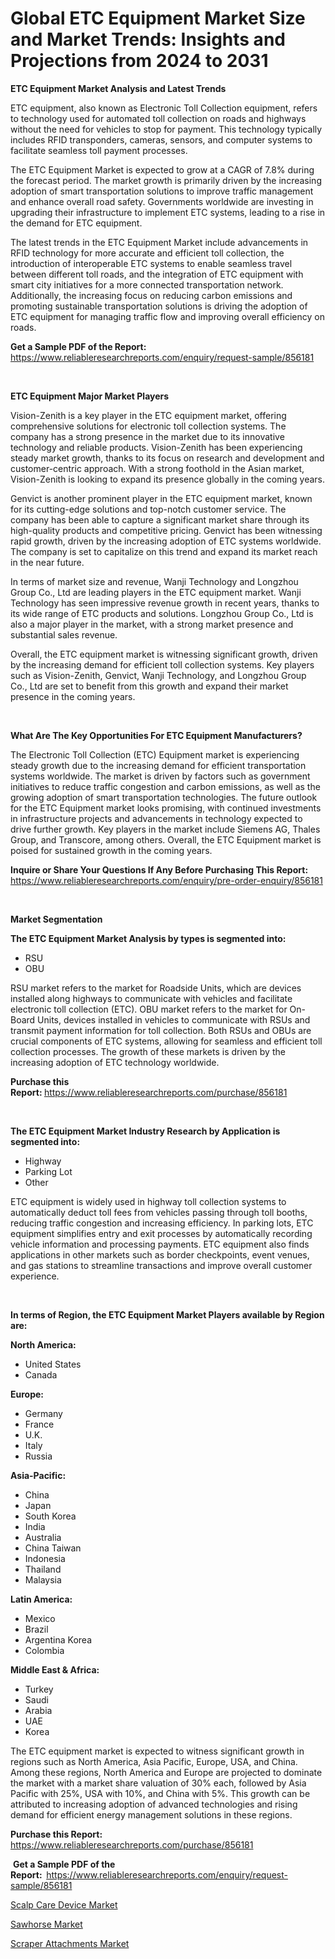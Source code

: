 <p><h1>Global ETC Equipment Market Size and Market Trends: Insights and Projections from 2024 to 2031</h1></p><p><strong>ETC Equipment Market Analysis and Latest Trends</strong></p>
<p><p>ETC equipment, also known as Electronic Toll Collection equipment, refers to technology used for automated toll collection on roads and highways without the need for vehicles to stop for payment. This technology typically includes RFID transponders, cameras, sensors, and computer systems to facilitate seamless toll payment processes.</p><p>The ETC Equipment Market is expected to grow at a CAGR of 7.8% during the forecast period. The market growth is primarily driven by the increasing adoption of smart transportation solutions to improve traffic management and enhance overall road safety. Governments worldwide are investing in upgrading their infrastructure to implement ETC systems, leading to a rise in the demand for ETC equipment.</p><p>The latest trends in the ETC Equipment Market include advancements in RFID technology for more accurate and efficient toll collection, the introduction of interoperable ETC systems to enable seamless travel between different toll roads, and the integration of ETC equipment with smart city initiatives for a more connected transportation network. Additionally, the increasing focus on reducing carbon emissions and promoting sustainable transportation solutions is driving the adoption of ETC equipment for managing traffic flow and improving overall efficiency on roads.</p></p>
<p><strong>Get a Sample PDF of the Report:&nbsp;</strong> <a href="https://www.reliableresearchreports.com/enquiry/request-sample/856181">https://www.reliableresearchreports.com/enquiry/request-sample/856181</a></p>
<p>&nbsp;</p>
<p><strong>ETC Equipment Major Market Players</strong></p>
<p><p>Vision-Zenith is a key player in the ETC equipment market, offering comprehensive solutions for electronic toll collection systems. The company has a strong presence in the market due to its innovative technology and reliable products. Vision-Zenith has been experiencing steady market growth, thanks to its focus on research and development and customer-centric approach. With a strong foothold in the Asian market, Vision-Zenith is looking to expand its presence globally in the coming years.</p><p>Genvict is another prominent player in the ETC equipment market, known for its cutting-edge solutions and top-notch customer service. The company has been able to capture a significant market share through its high-quality products and competitive pricing. Genvict has been witnessing rapid growth, driven by the increasing adoption of ETC systems worldwide. The company is set to capitalize on this trend and expand its market reach in the near future.</p><p>In terms of market size and revenue, Wanji Technology and Longzhou Group Co., Ltd are leading players in the ETC equipment market. Wanji Technology has seen impressive revenue growth in recent years, thanks to its wide range of ETC products and solutions. Longzhou Group Co., Ltd is also a major player in the market, with a strong market presence and substantial sales revenue.</p><p>Overall, the ETC equipment market is witnessing significant growth, driven by the increasing demand for efficient toll collection systems. Key players such as Vision-Zenith, Genvict, Wanji Technology, and Longzhou Group Co., Ltd are set to benefit from this growth and expand their market presence in the coming years.</p></p>
<p>&nbsp;</p>
<p><strong>What Are The Key Opportunities For ETC Equipment Manufacturers?</strong></p>
<p><p>The Electronic Toll Collection (ETC) Equipment market is experiencing steady growth due to the increasing demand for efficient transportation systems worldwide. The market is driven by factors such as government initiatives to reduce traffic congestion and carbon emissions, as well as the growing adoption of smart transportation technologies. The future outlook for the ETC Equipment market looks promising, with continued investments in infrastructure projects and advancements in technology expected to drive further growth. Key players in the market include Siemens AG, Thales Group, and Transcore, among others. Overall, the ETC Equipment market is poised for sustained growth in the coming years.</p></p>
<p><strong>Inquire or Share Your Questions If Any Before Purchasing This Report:</strong> <a href="https://www.reliableresearchreports.com/enquiry/pre-order-enquiry/856181">https://www.reliableresearchreports.com/enquiry/pre-order-enquiry/856181</a></p>
<p>&nbsp;</p>
<p><strong>Market Segmentation</strong></p>
<p><strong>The ETC Equipment Market Analysis by types is segmented into:</strong></p>
<p><ul><li>RSU</li><li>OBU</li></ul></p>
<p><p>RSU market refers to the market for Roadside Units, which are devices installed along highways to communicate with vehicles and facilitate electronic toll collection (ETC). OBU market refers to the market for On-Board Units, devices installed in vehicles to communicate with RSUs and transmit payment information for toll collection. Both RSUs and OBUs are crucial components of ETC systems, allowing for seamless and efficient toll collection processes. The growth of these markets is driven by the increasing adoption of ETC technology worldwide.</p></p>
<p><strong>Purchase this Report:&nbsp;</strong><a href="https://www.reliableresearchreports.com/purchase/856181">https://www.reliableresearchreports.com/purchase/856181</a></p>
<p>&nbsp;</p>
<p><strong>The ETC Equipment Market Industry Research by Application is segmented into:</strong></p>
<p><ul><li>Highway</li><li>Parking Lot</li><li>Other</li></ul></p>
<p><p>ETC equipment is widely used in highway toll collection systems to automatically deduct toll fees from vehicles passing through toll booths, reducing traffic congestion and increasing efficiency. In parking lots, ETC equipment simplifies entry and exit processes by automatically recording vehicle information and processing payments. ETC equipment also finds applications in other markets such as border checkpoints, event venues, and gas stations to streamline transactions and improve overall customer experience.</p></p>
<p>&nbsp;</p>
<p><strong>In terms of Region, the ETC Equipment Market Players available by Region are:</strong></p>
<p>
    <p> <strong> North America: </strong>
        <ul>
            <li>United States</li>
            <li>Canada</li>
        </ul>
        </p> 
    <p> <strong> Europe: </strong>
        <ul>
            <li>Germany</li>
            <li>France</li>
            <li>U.K.</li>
            <li>Italy</li>
            <li>Russia</li>
        </ul>
        </p> 
    <p> <strong> Asia-Pacific: </strong>
        <ul>
            <li>China</li>
            <li>Japan</li>
            <li>South Korea</li>
            <li>India</li>
            <li>Australia</li>
            <li>China Taiwan</li>
            <li>Indonesia</li>
            <li>Thailand</li>
            <li>Malaysia</li>
        </ul>
        </p> 
    <p> <strong> Latin America: </strong>
        <ul>
            <li>Mexico</li>
            <li>Brazil</li>
            <li>Argentina Korea</li>
            <li>Colombia</li>
        </ul>
        </p> 
    <p> <strong> Middle East & Africa: </strong>
        <ul>
            <li>Turkey</li>
            <li>Saudi</li>
            <li>Arabia</li>
            <li>UAE</li>
            <li>Korea</li>
        </ul>
    </p>
    </p>
<p><p>The ETC equipment market is expected to witness significant growth in regions such as North America, Asia Pacific, Europe, USA, and China. Among these regions, North America and Europe are projected to dominate the market with a market share valuation of 30% each, followed by Asia Pacific with 25%, USA with 10%, and China with 5%. This growth can be attributed to increasing adoption of advanced technologies and rising demand for efficient energy management solutions in these regions.</p></p>
<p><strong>Purchase this Report: </strong><a href="https://www.reliableresearchreports.com/purchase/856181">https://www.reliableresearchreports.com/purchase/856181</a></p>
<p>&nbsp;<strong>Get a Sample PDF of the Report:&nbsp;&nbsp;</strong><a href="https://www.reliableresearchreports.com/enquiry/request-sample/856181">https://www.reliableresearchreports.com/enquiry/request-sample/856181</a></p>
<p><strong></strong></p>
<p><p><a href="https://view.publitas.com/reportprime-1/decoding-the-scalp-care-device-market-a-deep-dive-into-the-latest-market-trends-market-segmentation-and-competitive-analysis/">Scalp Care Device Market</a></p><p><a href="https://view.publitas.com/reportprime-1/sawhorse-market-challenges-opportunities-and-growth-drivers-and-major-market-players-forecasted-for-period-from-2023-2030/">Sawhorse Market</a></p><p><a href="https://view.publitas.com/reportprime-1/scraper-attachments-market-size-share-trends-analysis-report-by-application-regional-outlook-competitive-strategies-and-segment-forecasts-2023-2030/">Scraper Attachments Market</a></p></p>